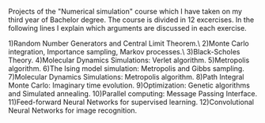 Projects of the "Numerical simulation" course which I have taken on my third year of Bachelor degree.
The course is divided in 12 excercises. In the following lines I explain which arguments are discussed in each exercise.

1)Random Number Generators and Central Limit Theorem.\\
2)Monte Carlo integration, Importance sampling, Markov processes.\\
3)Black-Scholes Theory.
4)Molecular Dynamics Simulations: Verlet algorithm.
5)Metropolis algorithm.
6)The Ising model simulation: Metropolis and Gibbs sampling.
7)Molecular Dynamics Simulations: Metropolis algorithm.
8)Path Integral Monte Carlo: Imaginary time evolution.
9)Optimization: Genetic algorithms and Simulated annealing. 
10)Parallel computing: Message Passing Interface.
11)Feed-forward Neural Networks for supervised learning.
12)Convolutional Neural Networks for image recognition.
